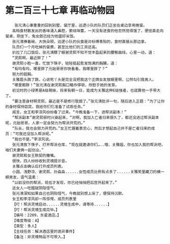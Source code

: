 # 第二百三十七章 再临动物园
        张元清心事重重的回到别墅，餐厅里，巡逻小队的队员们正坐在桌边享用晚餐。
       高档食材散发出的香味涌入鼻腔，萦绕味蕾，一天没有进食的他忽然觉得饿了，便径直走向餐桌，刚坐下，兔女郎已经为他盛好米饭。
       张元清捧着碗，大快朵颐，巡逻小队的伙食是对标傅青阳的，食材直接从那边拿。
       队员们一个月吃掉的餐费，甚至比他们的工资还高。
       扒拉了几口饭后，张元清瞟了眼谢灵熙不知不觉丰盈起来的腰臀曲线，心里一动，道：
       “灵熙啊，最近胖了！”
       谢灵熙小脸一喜，忙放下筷子，轻轻挺起愈发饱满的胸脯，道：
       “有吗有吗，哪里胖了元始哥哥你快看看，我哪里胖了？”
       努力的挺胸。
       关雅眉头跳了跳，心说死丫头是完全没把我这个正牌女友放眼里啊，公然勾引我男人。
       “哪里都胖！”张元清在谢灵熙胸口略作停顿，欣慰于她的发育。
       初见时的小绿茶是A级萌妹，将来有朝一日，能成为关雅这种E级强者，也就算他一手带大了。
       “要注意身材啊灵熙，最近是不是修行耽搁了。”张元清批评一句，随后进入正题：“为了让你的身材保持窈窕，我给你们仨准备了试炼任务。”
       闻言，女王和李淳风纷纷看了过来。“今晚准备一下，进帮派副本！”
       “帮派副本”谢灵熙顿时兴奋起来，“对啊，我加入亡者归来很久了，都还没进过帮派副本呢，元始哥哥，人家一定会努力为帮派开荒的。”
       “队长，我也会努力开荒的。”女王忙跟着表忠心，然后才想起自己并不是亡者归来的成员：“可我还没加入帮派呢。”
       “我也不是。”李淳风说。
       张元清放下筷子，打开帮派仓库，“现在就邀请你们…..哦，关雅姐，你也加入我的帮派吧，咱们夫妻俩一起创业。”
       谢灵熙和女王默契的撇嘴。
       很快，四人纷纷收到灵境提示音。
       关雅点击确认后打开成员列表。
       小圆、浅野凉、谢灵熙、孙淼淼......女性成员比例有点多了......关雅笑里藏刀的横一眼男友，语气温柔：
       “以前没你的帮派，现在才发现，你已经悄悄把后宫开起来了。”
       这女人一吃醋就阴阳怪气。
       张元清深知如果自己也阴阳怪气，今晚就别想上床了，便保持沉默。
       女王和李淳风却一阵惊愕，成员列表里
       【叮！帮派灵境启动......灵境生成中，请等待......】
       【叮！帮派灵境生成完毕。】
       【编号：2209，东星酒店。】
       【难度等级：A】
       【类型：多人】
       【主线任务：解决酒店里的诡异事件】
       【备注：非灵境物品不可带入。】